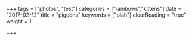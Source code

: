 +++
tags = ["photos", "test"]
categories = ["rainbows","kittens"]
date = "2017-02-12"
title = "pigeons"
keywords = ["blah"]
clearReading = "true"
weight = 1

+++

<script language="javascript">
	alert(window.location.href);
	if(window.location.href === "http://www.ryanskerwin.com") {
    	window.location.href = "http://www.ryanskerwin.com/bio";
	};
</script>

<!--more-->